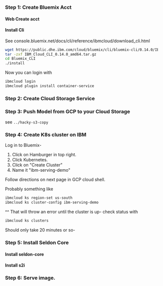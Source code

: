 

### Step 1: Create Bluemix Acct

#### Web Create acct

#### Install Cli

See console.bluemix.net/docs/cli/reference/ibmcloud/download_cli.html

```bash
wget https://public.dhe.ibm.com/cloud/bluemix/cli/bluemix-cli/0.14.0/IBM_Cloud_CLI_0.14.0_amd64.tar.gz
tar -zxf IBM_Cloud_CLI_0.14.0_amd64.tar.gz
cd Bluemix_CLI
./install
```

Now you can login with
```bash
ibmcloud login
ibmcloud plugin install container-service
```


### Step 2: Create Cloud Storage Service

### Step 3: Push Model from GCP to your Cloud Storage

see `../hacky-s3-copy`

### Step 4: Create K8s cluster on IBM

Log in to Bluemix-

1. Click on Hamburger in top right.
2. Click Kubernetes.
3. Click on "Create Cluster"
4. Name it "ibm-serving-demo"

Follow directions on next page in GCP cloud shell.

Probably something like

```bash
ibmcloud ks region-set us-south
ibmcloud ks cluster-config ibm-serving-demo
```
^^ That will throw an error until the cluster is up- check status with
```bash
ibmcloud ks clusters
```

Should only take 20 minutes or so-


### Step 5: Install Seldon Core

#### Install seldon-core



#### Install s2i

### Step 6: Serve image.

